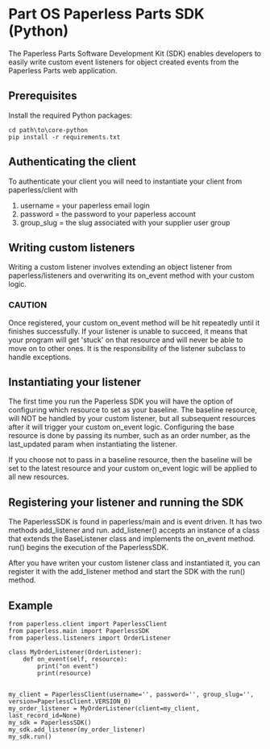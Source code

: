 # Part OS Paperless Parts SDK (Python)
The Paperless Parts Software Development Kit (SDK) enables developers to easily write custom event listeners 
for object created events from the Paperless Parts web application.

## Prerequisites

Install the required Python packages:
```
cd path\to\core-python
pip install -r requirements.txt
```

## Authenticating the client
To authenticate your client you will need to instantiate your client from paperless/client with
1. username = your paperless email login
2. password = the password to your paperless account
3. group_slug = the slug associated with your supplier user group

## Writing custom listeners 

Writing a custom listener involves extending an object listener from paperless/listeners and overwriting its on_event method with your custom
logic.


### CAUTION
Once registered, your custom on_event method will be hit repeatedly until it finishes successfully.
If your listener is unable to succeed, it means that your program will get 'stuck' on that resource and will never be able to move on to other ones. 
It is the responsibility of the listener subclass to handle exceptions.

## Instantiating your listener
The first time you run the Paperless SDK you will have the option of configuring which resource to set as your baseline. 
The baseline resource, will NOT be handled by your custom listener, but all subsequent resources after it will trigger your custom
on_event logic. Configuring the base resource is done by passing its number, such as an order number, as the last_updated param when
instantiating the listener.

If you choose not to pass in a baseline resource, then the baseline will be set to the latest resource and your custom on_event logic will
be applied to all new resources.

## Registering your listener and running the SDK

The PaperlessSDK is found in paperless/main and is event driven. It has two methods add_listener and run. 
add_listener() accepts an instance of a class that extends the BaseListener class and implements the on_event method.
run() begins the execution of the PaperlessSDK.

After you have writen your custom listener class and instantiated it, you can register it with the add_listener method and start the SDK
with the run() method.

## Example

```
from paperless.client import PaperlessClient
from paperless.main import PaperlessSDK
from paperless.listeners import OrderListener

class MyOrderListener(OrderListener):
    def on_event(self, resource):
        print("on event")
        print(resource)


my_client = PaperlessClient(username='', password='', group_slug='', version=PaperlessClient.VERSION_0)
my_order_listener = MyOrderListener(client=my_client, last_record_id=None)
my_sdk = PaperlessSDK()
my_sdk.add_listener(my_order_listener)
my_sdk.run()
```
